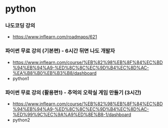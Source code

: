 # python
### 나도코딩 강의
- https://www.inflearn.com/roadmaps/621

### 파이썬 무료 강의 (기본편) - 6시간 뒤면 나도 개발자
- https://www.inflearn.com/course/%EB%82%98%EB%8F%84%EC%BD%94%EB%94%A9-%ED%8C%8C%EC%9D%B4%EC%8D%AC-%EA%B8%B0%EB%B3%B8/dashboard
- python1 

### 파이썬 무료 강의 (활용편1) - 추억의 오락실 게임 만들기 (3시간)
- https://www.inflearn.com/course/%EB%82%98%EB%8F%84%EC%BD%94%EB%94%A9-%ED%8C%8C%EC%9D%B4%EC%8D%AC-%ED%99%9C%EC%9A%A9%ED%8E%B8-1/dashboard
- python2
